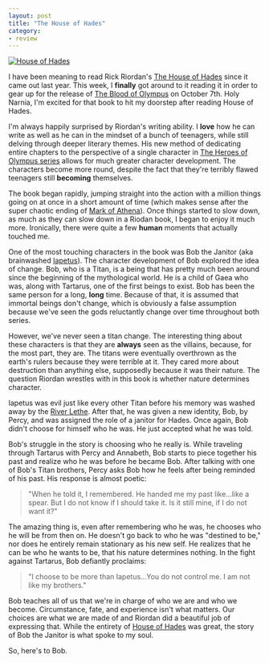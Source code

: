 ```yaml
---
layout: post
title: "The House of Hades"
category:
- review
---
```


[![House of Hades](http://stephaniemillar.github.io/images/posts/house-of-hades/header.png)](http://www.amazon.com/gp/product/1423146727/ref=as_li_qf_sp_asin_il_tl?ie=UTF8&camp=1789&creative=9325&creativeASIN=1423146727&linkCode=as2&tag=stephmilla-20&linkId=MO4QZDJZZMZXIGJH)

I have been meaning to read Rick Riordan's [The House of Hades](http://www.amazon.com/gp/product/1423146727/ref=as_li_qf_sp_asin_il_tl?ie=UTF8&camp=1789&creative=9325&creativeASIN=1423146727&linkCode=as2&tag=stephmilla-20&linkId=MO4QZDJZZMZXIGJH) since it came out last year. This week, I **finally** got around to it reading it in order to gear up for the release of [The Blood of Olympus](http://www.amazon.com/gp/product/1423146735/ref=as_li_qf_sp_asin_il_tl?ie=UTF8&camp=1789&creative=9325&creativeASIN=1423146735&linkCode=as2&tag=stephmilla-20&linkId=ZO4TP5WQGBKZRYFG) on October 7th. Holy Narnia, I'm excited for that book to hit my doorstep after reading House of Hades.

I'm always happily surprised by Riordan's writing ability. I **love** how he can write as well as he can in the mindset of a bunch of teenagers, while still delving through deeper literary themes. His new method of dedicating entire chapters to the perspective of a single character in [The Heroes of Olympus series](http://www.amazon.com/gp/product/1484720725/ref=as_li_qf_sp_asin_il_tl?ie=UTF8&camp=1789&creative=9325&creativeASIN=1484720725&linkCode=as2&tag=stephmilla-20&linkId=TV3JTRIFPLQQ66QE) allows for much greater character development. The characters become more round, despite the fact that they're terribly flawed teenagers still **becoming** themselves.

The book began rapidly, jumping straight into the action with a million things going on at once in a short amount of time (which makes sense after the super chaotic ending of [Mark of Athena](http://www.amazon.com/gp/product/1423142004/ref=as_li_qf_sp_asin_il_tl?ie=UTF8&camp=1789&creative=9325&creativeASIN=1423142004&linkCode=as2&tag=stephmilla-20&linkId=7LLM6YAGUIU3SSZF)). Once things started to slow down, as much as they can slow down in a Riodan book, I began to enjoy it much more. Ironically, there were quite a few **human** moments that actually touched me. 

One of the most touching characters in the book was Bob the Janitor (aka brainwashed [Iapetus](http://camphalfblood.wikia.com/wiki/Iapetus)). The character development of Bob explored the idea of change. Bob, who is a Titan, is a being that has pretty much been around since the beginning of the mythological world. He is a child of Gaea who was, along with Tartarus, one of the first beings to exist. Bob has been the same person for a long, **long** time. Because of that, it is assumed that immortal beings don't change, which is obviously a false assumption because we've seen the gods reluctantly change over time throughout both series.

However, we've never seen a titan change. The interesting thing about these characters is that they are **always** seen as the villains, because, for the most part, they are. The titans were eventually overthrown as the earth's rulers because they were terrible at it. They cared more about destruction than anything else, supposedly because it was their nature. The question Riordan wrestles with in this book is whether nature determines character.

Iapetus was evil just like every other Titan before his memory was washed away by the [River Lethe](http://camphalfblood.wikia.com/wiki/River_Lethe). After that, he was given a new identity, Bob, by Percy, and was assigned the role of a janitor for Hades. Once again, Bob didn't choose for himself who he was. He just accepted what he was told. 

Bob's struggle in the story is choosing who he really is. While traveling through Tartarus with Percy and Annabeth, Bob starts to piece together his past and realize who he was before he became Bob. After talking with one of Bob's Titan brothers, Percy asks Bob how he feels after being reminded of his past. His response is almost poetic:

> "When he told it, I remembered. He handed me my past like...like a spear. But I do not know if I should take it. Is it still mine, if I do not want it?"

The amazing thing is, even after remembering who he was, he chooses who he will be from then on. He doesn't go back to who he was "destined to be," nor does he entirely remain stationary as his new self. He realizes that he can be who he wants to be, that his nature determines nothing. In the fight against Tartarus, Bob defiantly proclaims:

> "I choose to be more than Iapetus...You do not control me. I am not like my brothers."

Bob teaches all of us that we're in charge of who we are and who we become. Circumstance, fate, and experience isn't what matters. Our choices are what we are made of and Riordan did a beautiful job of expressing that. While the entirety of  [House of Hades](http://www.amazon.com/gp/product/1423146727/ref=as_li_qf_sp_asin_il_tl?ie=UTF8&camp=1789&creative=9325&creativeASIN=1423146727&linkCode=as2&tag=stephmilla-20&linkId=JV7GBAN2PLIN3LRY) was great, the story of Bob the Janitor is what spoke to my soul. 

So, here's to Bob.